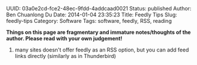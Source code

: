 UUID: 03a0e2cd-fce2-48ec-9fdd-4addcaad0021
Status: published
Author: Ben Chuanlong Du
Date: 2014-01-04 23:35:23
Title: Feedly Tips
Slug: feedly-tips
Category: Software
Tags: software, feedly, RSS, reading

**Things on this page are fragmentary and immature notes/thoughts of the author. Please read with your own judgement!**
 
1. many sites doesn't offer feedly as an RSS option,
but you can add feed links directly (similarly as in Thunderbird)
